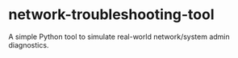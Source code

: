 # network-troubleshooting-tool
A simple Python tool to simulate real-world network/system admin diagnostics.
